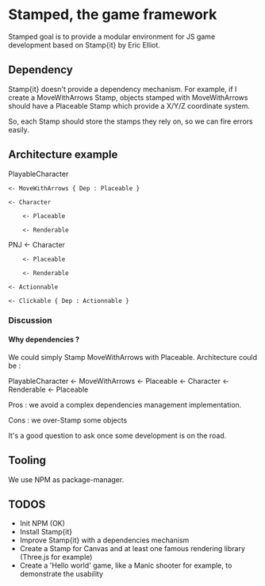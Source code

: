 # Stamped, the game framework

Stamped goal is to provide a modular environment for JS game development based on Stamp{it} by Eric Elliot.

## Dependency

Stamp{it} doesn't provide a dependency mechanism. For example, if I create a MoveWithArrows Stamp, objects stamped with MoveWithArrows should have a Placeable Stamp which provide a X/Y/Z coordinate system.

So, each Stamp should store the stamps they rely on, so we can fire errors easily.

## Architecture example

PlayableCharacter

	<- MoveWithArrows { Dep : Placeable }

	<- Character

		<- Placeable

		<- Renderable
		
PNJ
	<- Character

		<- Placeable

		<- Renderable

	<- Actionnable

	<- Clickable { Dep : Actionnable }

### Discussion

#### Why dependencies ?

We could simply Stamp MoveWithArrows with Placeable. Architecture could be :

PlayableCharacter
	<- MoveWithArrows
		<- Placeable
	<- Character
		<- Renderable
			<- Placeable

Pros : we avoid a complex dependencies management implementation.

Cons : we over-Stamp some objects

It's a good question to ask once some development is on the road.

## Tooling

We use NPM as package-manager.

## TODOS

* Init NPM (OK)
* Install Stamp{it}
* Improve Stamp{it} with a dependencies mechanism
* Create a Stamp for Canvas and at least one famous rendering library (Three.js for example)
* Create a 'Hello world' game, like a Manic shooter for example, to demonstrate the usability